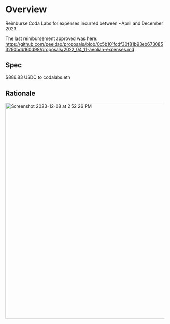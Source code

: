 # Overview

Reimburse Coda Labs for expenses incurred between ~April and December 2023.

The last reimbursement approved was here: https://github.com/peeldao/proposals/blob/0c5b101fcdf30f81b93eb6730853290bdb160d98/proposals/2022_04_11-aeolian-expenses.md

## Spec

$886.83 USDC to codalabs.eth

## Rationale

<img width="683" alt="Screenshot 2023-12-08 at 2 52 26 PM" src="https://github.com/peeldao/proposals/assets/12551741/a89b7112-9360-4a1f-9c47-98bc5c2ab6eb">
